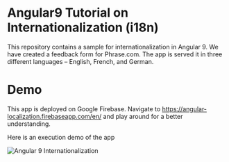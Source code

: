 # Angular9 Tutorial on Internationalization (i18n)

This repository contains a sample for internationalization in Angular 9. We have created a feedback form for Phrase.com. The app is served it in three different languages – English, French, and German.

# Demo

This app is deployed on Google Firebase. Navigate to https://angular-localization.firebaseapp.com/en/ and play around for a better understanding.

Here is an execution demo of the app

![Angular 9 Internationalization](https://phrase.com/blog/wp-content/uploads/2020/06/i18n-Execution-Demo.gif)
